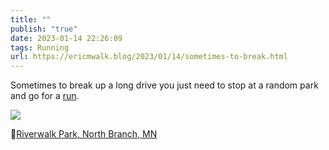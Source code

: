 ```yaml
---
title: ""
publish: "true"
date: 2023-01-14 22:26:09
tags: Running
url: https://ericmwalk.blog/2023/01/14/sometimes-to-break.html
---
```


Sometimes to break up a long drive you just need to stop at a random park and go for a [run](http://www.strava.com/activities/8392797766).

![](https://ericmwalk.blog/uploads/2023/9d78729813.jpg)

📍[Riverwalk Park, North Branch, MN](https://maps.apple.com/?address=Riverwalk%20Park,%2039101%E2%80%9339299%20Forest%20Blvd,%20North%20Branch,%20MN%20%2055056,%20United%20States&auid=15782918239301751162&ll=45.517083,-92.978910&lsp=9902&q=Riverwalk%20Park&t=m)